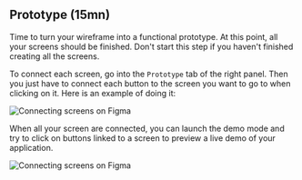 ## Prototype (15mn)

Time to turn your wireframe into a functional prototype. At this point, all your screens should be finished. Don't start this step if you haven't finished creating all the screens.

To connect each screen, go into the `Prototype` tab of the right panel. Then you just have to connect each button to the screen you want to go to when clicking on it. Here is an example of doing it:

![Connecting screens on Figma](https://raw.githubusercontent.com/lewagon/fullstack-images/master/frontend/pds_prototype_connect_frames.gif)

When all your screen are connected, you can launch the demo mode and try to click on buttons linked to a screen to preview a live demo of your application.

![Connecting screens on Figma](https://raw.githubusercontent.com/lewagon/fullstack-images/master/frontend/pds_prototype_launch_demo.gif)

